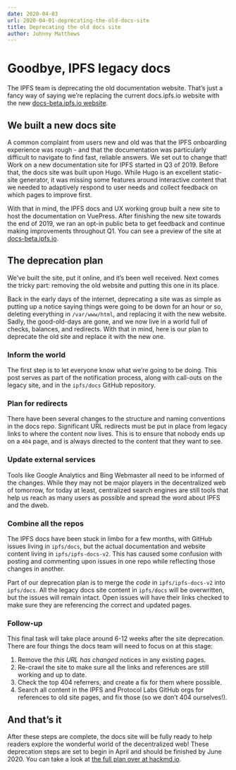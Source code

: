 ```yaml
---
date: 2020-04-03
url: 2020-04-01-deprecating-the-old-docs-site
title: Deprecating the old docs site
author: Johnny Matthews
---
```


# Goodbye, IPFS legacy docs

The IPFS team is deprecating the old documentation website. That’s just a fancy way of saying we’re replacing the current docs.ipfs.io website with the new [docs-beta.ipfs.io website](https://docs-beta.ipfs.io).

## We built a new docs site

A common complaint from users new and old was that the IPFS onboarding experience was rough - and that the documentation was particularly difficult to navigate to find fast, reliable answers. We set out to change that! Work on a new documentation site for IPFS started in Q3 of 2019. Before that, the docs site was built upon Hugo. While Hugo is an excellent static-site generator, it was missing some features around interactive content that we needed to adaptively respond to user needs and collect feedback on which pages to improve first.

With that in mind, the IPFS docs and UX working group built a new site to host the documentation on VuePress. After finishing the new site towards the end of 2019, we ran an opt-in public beta to get feedback and continue making improvements throughout Q1. You can see a preview of the site at [docs-beta.ipfs.io](https://docs-beta.ipfs.io).

## The deprecation plan

We’ve built the site, put it online, and it’s been well received. Next comes the tricky part: removing the old website and putting this one in its place.

Back in the early days of the internet, deprecating a site was as simple as putting up a notice saying things were going to be down for an hour or so, deleting everything in `/var/www/html`, and replacing it with the new website. Sadly, the good-old-days are gone, and we now live in a world full of checks, balances, and redirects. With that in mind, here is our plan to deprecate the old site and replace it with the new one.

### Inform the world

The first step is to let everyone know what we’re going to be doing. This post serves as part of the notification process, along with call-outs on the legacy site, and in the `ipfs/docs` GitHub repository.

### Plan for redirects

There have been several changes to the structure and naming conventions in the docs repo. Significant URL redirects must be put in place from legacy links to where the content now lives. This is to ensure that nobody ends up on a `404` page, and is always directed to the content that they want to see.

### Update external services

Tools like Google Analytics and Bing Webmaster all need to be informed of the changes. While they may not be major players in the decentralized web of tomorrow, for today at least, centralized search engines are still tools that help us reach as many users as possible and spread the word about IPFS and the dweb.

### Combine all the repos

The IPFS docs have been stuck in limbo for a few months, with GitHub issues living in `ipfs/docs`, but the actual documentation and website content living in `ipfs/ipfs-docs-v2`. This has caused some confusion with posting and commenting upon issues in one repo while reflecting those changes in another.

Part of our deprecation plan is to merge the *code* in `ipfs/ipfs-docs-v2` into `ipfs/docs`. All the legacy docs site content in `ipfs/docs` will be overwritten, but the issues will remain intact. Open issues will have their links checked to make sure they are referencing the correct and updated pages.

### Follow-up

This final task will take place around 6-12 weeks after the site deprecation. There are four things the docs team will need to focus on at this stage:

1. Remove the _this URL has changed_ notices in any existing pages.
2. Re-crawl the site to make sure all the links and references are still working and up to date.
3. Check the top 404 referrers, and create a fix for them where possible.
4. Search all content in the IPFS and Protocol Labs GitHub orgs for references to old site pages, and fix those (so we don’t 404 ourselves!).

## And that’s it

After these steps are complete, the docs site will be fully ready to help readers explore the wonderful world of the decentralized web! These deprecation steps are set to begin in April and should be finished by June 2020. You can take a look at [the full plan over at hackmd.io](https://hackmd.io/@jessicaschilling/S1__jQ2TH).
